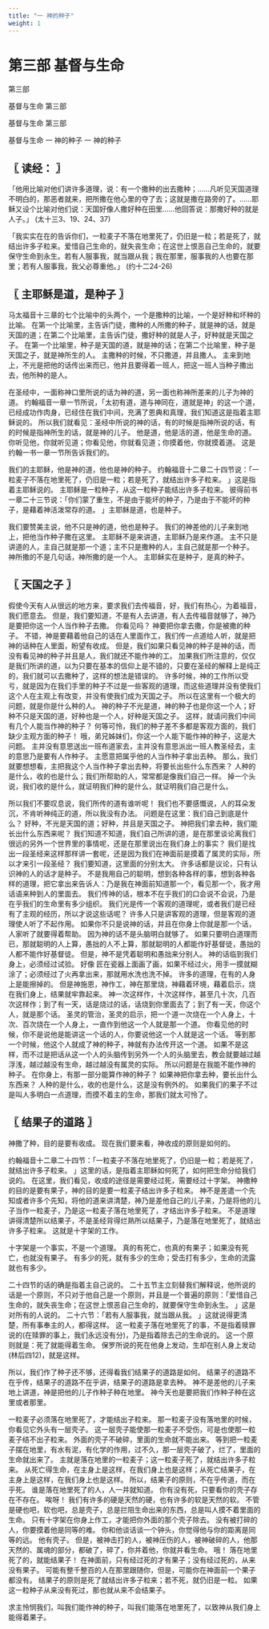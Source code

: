 ```yaml
---
title: "一 神的种子"
weight: 1
---
```


# 第三部 基督与生命

第三部

  基督与生命
第三部

  基督与生命
第三部

  基督与生命
一 神的种子
一 神的种子

## 〖 读经： 〗

「他用比喻对他们讲许多道理，说：有一个撒种的出去撒种；……凡听见天国道理不明白的，那恶者就来，把所撒在他心里的夺了去；这就是撒在路旁的了。……耶稣又设个比喻对他们说：天国好像人撒好种在田里……他回答说：那撒好种的就是人子。」
(太十三3、19、24、37)

「我实实在在的告诉你们，一粒麦子不落在地里死了，仍旧是一粒；若是死了，就结出许多子粒来。爱惜自己生命的，就失丧生命；在这世上恨恶自己生命的，就要保守生命到永生。若有人服事我，就当跟从我；我在那里，服事我的人也要在那里；若有人服事我，我父必尊重他。」
(约十二24-26)

## 〖 主耶稣是道，是种子 〗

马太福音十三章的七个比喻中的头两个，一个是撒种的比喻，一个是好种和坏种的比喻。
在第一个比喻里，主告诉门徒，撒种的人所撒的种子，就是神的话，就是天国的道；在第二个比喻里，主告诉门徒，撒好种的就是人子，好种就是天国之子。
在第一个比喻里，种子是天国的道，就是神的话；在第二个比喻里，种子是天国之子，就是神所生的人。
主撒种的时候，不只撒道，并且撒人。
主来到地上，不光是把他的话传出来而已，他并且要得着一班人，把这一班人当种子撒出去，他所种的是人。

在圣经中，一面称神口里所说的话为神的道，另一面也称神所差来的儿子为神的道。
约翰福音一章一节所说，「太初有道，道与神同在，道就是神」的这一个道，已经成功作肉身，已经住在我们中间，充满了恩典和真理，我们知道这是指着主耶稣说的。
所以我们就看见：圣经中所说的神的话，有的时候是指神所说的话，有的时候是指神所生的话，就是神的儿子。
他是道，他是活的道，他是生命的道。
你听见他，你就听见道；你看见他，你就看见道；你摸着他，你就摸着道。
这是约翰一书一章一节所告诉我们的。

我们的主耶稣，他是神的道，他也是神的种子。
约翰福音十二章二十四节说：「一粒麦子不落在地里死了，仍旧是一粒；若是死了，就结出许多子粒来。
」这是指着主耶稣说的。
主耶稣是一粒种子，从这一粒种子能结出许多子粒来。
彼得前书一章二十三节说：「你们蒙了重生，不是由于能坏的种子，乃是由于不能坏的种子，是藉着神活泼常存的道。
」主耶稣是道，也是种子。

我们要赞美主说，他不只是神的道，他也是种子。
我们的神差他的儿子来到地上，把他当作种子撒在这里。
主耶稣不是来讲道，主耶稣乃是来作道。
主不只是讲道的人，主自己就是那一个道；主不只是撒种的人，主自己就是那一个种子。
神所撒的不是几句话，神所撒的是一个人。
主耶稣实在是种子，是真的种子。

## 〖 天国之子 〗

假使今天有人从很远的地方来，要求我们去传福音，好，我们有热心，为着福音，我们愿意去。
但是，我们要知道，不是有人去讲道，有人去传福音就够了，神乃是要把你这一个人当作种子去撒。
你看见吗？
神要把你拿去撒，你是被撒的种子。
不错，神是要藉着他自己的话在人里面作工，我们传一点道给人听，就是把神的话种在人里面，盼望有收成。
但是，我们如果只看见神的种子是神的话，而没有看见神的种子并且是人，我们就还不能作神的工。
加果我们所注意的，仅仅是我们所讲的道，以为只要在基本的信仰上是不错的，只要在圣经的解释上是纯正的，我们就可以去撒种了，这样的想法是错误的。
许多时候，神的工作所以受亏，就是因为在我们手里的种子不过是一些客观的道理，而这些道理并没有使我们这个人在主观上有改变，并没有使我们成为天国之子。
所以在这里有一个极大的问题，就是你是什么种的人。
神的种子不光是道，神的种子也是你这一个人；好种不只是天国的道，好种也是一个人，好种是天国之子。
这样，就请问我们中间有几个人能当作神的种子？
何等可怜，我们的种子差不多都是客观方面的，我们缺少主观方面的种子！
哦，弟兄姊妹们，你这一个人能下能作神的种子，这是大问题。
主并没有意思送出一班布道家去，主并没有意思派出一班人教圣经去，主的意思乃是要有人作种子。
主愿意把属乎他的人当作种子拿出去种。
那么，我们就要想想看，主把我这个人当作种子拿出去种，将要长出些什么东西来？
人种的是什么，收的也是什么；我们所帮助的人，常常都是像我们自己一样。
掉一个头说，我们收的是什么，就证明我们种的是什么，就证明我们自己是什么。

所以我们不要叹息说，我们所传的道有谁听呢！
我们也不要感慨说，人的耳朵发沉，不肯听神纯正的道，所以我没有办法。
问题是在这里：我们自己到底是什么？
好种，不光是天国的道；好种，并且是天国之子。
神把我们拿去种，我们能长出什么东西来呢？
我们知道不知道，我们自己所讲的道，是在那里谈论离我们很远的另外一个世界里的事情呢，还是在那里说出在我们身上的事实？
我们是找出一段圣经来这样那样讲一套呢，还是因为我们在神面前是摸着了属灵的实际，所以才来引一段圣经？
我们要知道，这里面的分别太大。
许多话都是议论，只有认识神的人的话才是种子。
不是我用自己的聪明，想到各种各样的事，想到各种各样的道理，把它拿出来告诉人：乃是我在神面前知道那一个，看见那一个，我才用话语来种到人的里面去。
我们传神的话，根本不在乎我们的口会说不会说，乃是在乎我们的生命里有多少组织。
我们光是传一个客观的道理呢，或者我们是已经有了主观的经历，所以才说这些话呢？
许多人只是讲客观的道理，但是客观的道理使人听了不起作用。
如果你不只是说神的话，并且在你身上你就是那一个话，人家听了就要得着帮助。
因为神的话不是头脑明白就够了。
如果只要明白道理而已，那就聪明的人上算，愚拙的人不上算，那就聪明的人都能作好基督徒，愚拙的人都不能作好基督徒。
但是，神不是凭着聪明和愚拙来分别人。
神的话临到我们身上，必须经过试验。
好像 匠在瓷器上面画了画，如果不经过火，用手一摸就糊涂了；必须经过了火再拿出来，那就用水洗也洗不掉。
许多的道理，在有的人身上是能擦掉的。
但是神施恩，神作工，神在那里烧，神藉着环境，藉着启示，烧在我们身上，结果就牢靠起来。
神一次这样作，十次这样作，甚至几十次，几百次这样作；到了有一天，话是烧过的话，话烧到你里面去了；到了有一天，你这个人，就是那个话。
圣灵的管治，圣灵的启示，把一个道一次烧在一个人身上，十次、百次烧在一个人身上，一直作到他这一个人就是那一个道。
你看见他的时候，你不是说他是能讲这一个话的人，你要说他这一个人就是这一个话。
等到那一个时候，他这个人就成了神的种子，神就有办法传开这一个道。
如果不是这样，而不过是把话从这一个人的头脑传到另外一个人的头脑里去，教会就要越过越浮浅，越过越没有生命，越过越没有属灵的实际。
所以问题是在我能不能作神的种子。
在你身上，有那一部分能算作神的种子？
如果神把你拿去种，要长出什么东西来？
人种的是什么，收的也是什么，这是没有例外的。
如果我们的果子不过是叫人多明白一点道理，而摸不着主的生命，那我们就太可怜了。

## 〖 结果子的道路 〗

神撒了种，目的是要有收成。
现在我们要来看，神收成的原则是如何的。

约翰福音十二章二十四节：「一粒麦子不落在地里死了，仍旧是一粒；若是死了，就结出许多子粒来。
」这里的话，是指着主耶稣如何死了，如何把生命分给我们说的。
在这里，我们看见，收成的途径是需要经过死，需要经过十字架。
神撒种的目的是要有果子，神的目的是要一粒麦子结出许多子粒来。
神不是差遣一个先知或者许多个先知，将他的道来讲清楚，神乃是差他自己的儿子来，乃是将他的儿子当作一粒麦子，乃是这一粒麦子落在地里死了，才结出许多子粒来。
不是道理讲得清楚所以结果子，不是圣经背得烂熟所以结果子，乃是落在地里死了，就结出许多子粒来。
这就是十字架的工作。

十字架是一个事实，不是一个道理。
真的有死亡，也真的有果子；如果没有死亡，也就没有果子。
有多少的死，就有多少的生命；受击打有多少，生命的流露就也有多少。

二十四节的话的确是指着主自己说的。
二十五节主立刻替我们解释说，他所说的话是一个原则，不只对于他自己是一个原则，并且是一个普遍的原则：「爱惜自己生命的，就失丧生命；在这世上恨恶自己生命的，就要保守生命到永生。
」这是对所有的人说的。
二十六节：「若有人服事我，就当跟从我。
」这就说得更清楚，所有事奉主的人，都得这样。
这一粒麦子落在地里死了的事，不是指着赎罪说的(在赎罪的事上，我们永远没有分)，乃是指着除去己的生命说的。
这一个原则就是：死了就能得着生命。
保罗所说的死在他身上发动，生却在别人身上发动(林后四12)，就是这样。

所以，我们作了种子还不够，还得看我们结果子的道路是如何。
结果子的道路不在乎传，结果子的道路不在乎讲，结果子的道路是拿去种。
神不是差他的儿子来地上讲道，神是把他的儿子作种子种在地里。
神今天也是要把我们作种子种在这里或者那里。

一粒麦子必须落在地里死了，才能结出子粒来。
那一粒麦子没有落地里的时候，你看见它外头有一层壳子。
这一层壳子能使那一粒麦子不受伤，可是也使那一粒麦子结不出子粒来。
外面的壳子不破碎，里面的生命就不能出来。
等到把一粒麦子摆在地里，有水有泥，有化学的作用，过不久，那一层壳子破了，烂了，里面的生命就出来了。
主就是落在地里的一粒麦子；这一粒麦子死了，就结出许多子粒来。
从死亡得生命，在主身上是这样，在我们身上也是这样；从死亡结果子，在主身上是这样，在我们身上也是这样。
所以，结果子的原则，不在乎传道，而在乎死。
谁是落在地里死了的人，人一并就知道。
你有没有死，只要看你的壳子存在不存在。
唉呀！
我们有许多的硬是天然的硬，也有许多的软是天然的软。
不管是硬也吧，软也吧，总是壳子，总是拦阻生命出来的东西，总是叫人摸不着里面的生命。
只有十字架在你身上作工，才能把你外面的那个壳子除去。
没有被打碎的人，你要摸着他是同等的难。
你和他谈话谈一个钟头，你觉得他与你的距离是同等的远。
他有壳子。
但是，被神击打的人，被神压伤的人，被神破碎的人，他那天然的、属魂的部分，都破了，碎了，你并着他，你就并看生命。
哦！
落在地里死了的，就能结果子！
在神面前，只有经过死的才有果子；没有经过死的，从来没有果子。
可能有整千整百的人在那里跟随你，但是，可能你在神面前一个果子都没有。
结果子的原则是死了就结出许多子粒来；若不死，就仍旧是一粒。
如果这一粒种子从来没有死过，那也就从来不会结果子。

求主怜悯我们，叫我们能作神的种子，叫我们能落在地里死了，以致神从我们身上能得着果子。

